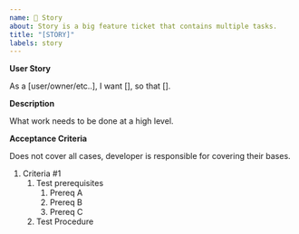 ```yaml
---
name: 📕 Story
about: Story is a big feature ticket that contains multiple tasks.
title: "[STORY]"
labels: story
---
```


**User Story**

As a [user/owner/etc..], I want [], so that [].

**Description**

What work needs to be done at a high level.

**Acceptance Criteria**

Does not cover all cases, developer is responsible for covering their bases.

1. Criteria #1
   1. Test prerequisites
      1. Prereq A
      2. Prereq B
      3. Prereq C
   2. Test Procedure
